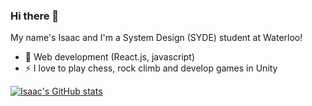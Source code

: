 ### Hi there 👋

My name's Isaac and I'm a System Design (SYDE) student at Waterloo!

- 🌱 Web development (React.js, javascript)
- ⚡ I love to play chess, rock climb and develop games in Unity

[![Isaac's GitHub stats](https://github-readme-stats.vercel.app/api?username=IsaacYu15)](https://github.com/anuraghazra/github-readme-stats)

<!--
**IsaacYu15/IsaacYu15** is a ✨ _special_ ✨ repository because its `README.md` (this file) appears on your GitHub profile.

Here are some ideas to get you started:

- 🔭 I’m currently working on ...
- 🌱 I’m currently learning ...
- 👯 I’m looking to collaborate on ...
- 🤔 I’m looking for help with ...
- 💬 Ask me about ...
- 📫 How to reach me: ...
- 😄 Pronouns: ...
- ⚡ Fun fact: ...
-->
